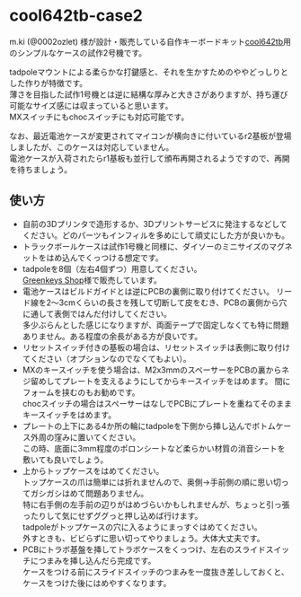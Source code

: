 # cool642tb-case2

m.ki (@0002ozlet) 様が設計・販売している自作キーボードキット[cool642tb](https://booth.pm/ja/items/6740910 "BOOTH")用のシンプルなケースの試作2号機です。

tadpoleマウントによる柔らかな打鍵感と、それを生かすためのややどっしりとした作りが特徴です。\
薄さを目指した試作1号機とは逆に結構な厚みと大きさがありますが、持ち運び可能なサイズ感には収まっていると思います。\
MXスイッチにもchocスイッチにも対応可能です。

なお、最近電池ケースが変更されてマイコンが横向きに付いているr2基板が登場しましたが、このケースは対応していません。\
電池ケースが入荷されたらr1基板も並行して頒布再開されるようですので、再開を待ちましょう。


## 使い方

- 自前の3Dプリンタで造形するか、3Dプリントサービスに発注するなどしてください。どのパーツもインフィルを多めにして頑丈にした方が良いかも。
- トラックボールケースは試作1号機と同様に、ダイソーのミニサイズのマグネットをはめ込んでくっつける想定です。
- tadpoleを8個（左右4個ずつ）用意してください。\
  [Greenkeys Shop](https://shop.green-keys.info/products/tadpole "GREENKEYS")様で販売しています。
- 電池ケースはビルドガイドとは逆にPCBの裏側に取り付けてください。
  リード線を2～3cmくらいの長さを残して切断して皮をむき、PCBの裏側から穴に通して表側ではんだ付けしてください。\
  多少ぶらんとした感じになりますが、両面テープで固定しなくても特に問題ありません。ある程度の余長がある方が良いです。
- リセットスイッチ付きの基板の場合は、リセットスイッチは表側に取り付けてください（オプションなのでなくてもよい）。
- MXのキースイッチを使う場合は、M2x3mmのスペーサーをPCBの裏からネジ留めしてプレートを支えるようにしてからキースイッチをはめます。
  間にフォームを挟むのもお勧めです。\
  chocスイッチの場合はスペーサーはなしでPCBにプレートを重ねてそのままキースイッチをはめます。
- プレートの上下にある4か所の輪にtadpoleを下側から挿し込んでボトムケース外周の窪みに置いてください。\
  この時、底面に3mm程度のポロンシートなど柔らかい材質の消音シートを敷いても良いでしょう。
- 上からトップケースをはめてください。\
  トップケースの爪は簡単には折れませんので、奥側→手前側の順に思い切ってガシガシはめて問題ありません。\
  特に右手側の左手前の辺りがはめづらいかもしれませんが、ちょっと引っ張ったりして気にせずググっと押し込めば行けます。\
  tadpoleがトップケースの穴に入るようにまっすぐはめてください。\
  外すときも、ビビらずに思い切ってやりましょう。大体大丈夫です。
- PCBにトラボ基盤を挿してトラボケースをくっつけ、左右のスライドスイッチにつまみを挿し込んだら完成です。\
  ケースをつける前にスライドスイッチのつまみを一度抜き差ししておくと、ケースをつけた後にはめやすくなります。

